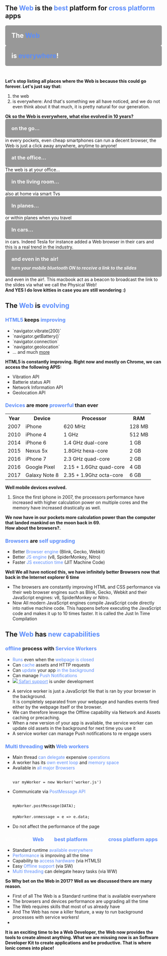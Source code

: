 <section>
    <h2>The <span style="color: #5c8dfc">Web</span> is the <span style="color: #5c8dfc">best</span> platform for <span style="color: #5c8dfc">cross platform</span> apps</h2>
    <aside class="notes">
        <b></b>
    </aside>
</section>

<!-- WEB EVERYWHERE  -->

<section data-background-image="../../img/meme/everywhere.png" class="stretch">
    <div layout="column" layout-align="space-between center" h100>
        <div class="fragment" style="background-color: rgba(0, 0, 0, 0.4); padding: 20px; border-radius: 5px;">
            <h1 style="color:#fff; margin:0">The <span style="color: #5c8dfc">Web</span></h1>
        </div>
        <span flex></span>
        <div class="fragment" style="background-color: rgba(0, 0, 0, 0.4); padding: 20px; border-radius: 5px; margin-bottom: 40px">
            <h1 style="color:#fff; margin:0">is <span style="color: #5c8dfc">everywhere</span>!</h1>
        </div>
    </div>
    <aside class="notes">
        <b>Let's stop listing all places where the Web is because this could go forever. Let's just say that: </b>
        <ol>
            <li>the web</li>
            <li>is everywhere: And that's something we all have noticed, and we do not even think about it that much, it is pretty natural for our generation. </li>
        </ol>
        <b>Ok so the Web is everywhere, what else evolved in 10 years?</b>
    </aside>
</section>

<section data-background-video="./img/mobiles.mp4" data-background-video-loop data-background-color="#fff" data-background-video-playbackRate="0.7" data-background-style="cover">
    <div layout="column" layout-align="center center" h100>
       <div style="background-color: rgba(0, 0, 0, 0.4); padding: 20px; border-radius: 5px;">
            <h3 style="color:#fff; margin:0">on the go...</h3>
        </div>
    </div>
    <aside class="notes">
        in every pockets, even cheap smartphones can run a decent browser, the Web is just a click away anywhere, anytime to anyone!
    </aside>
</section>

<section data-background-video="./img/office_cat.mp4" data-background-video-loop data-background-color="#fff" data-background-style="cover">
    <div layout="column" layout-align="center center" h100>
       <div style="background-color: rgba(0, 0, 0, 0.4); padding: 20px; border-radius: 5px;">
            <h3 style="color:#fff; margin:0">at the office...</h3>
        </div>
    </div>
    <aside class="notes">
        The web is at your office...
    </aside>
</section>

<section data-background-video="./img/tv.mp4" data-background-video-loop data-background-color="#fff" data-background-style="cover">
    <div layout="column" layout-align="center center" h100>
       <div style="background-color: rgba(0, 0, 0, 0.4); padding: 20px; border-radius: 5px;">
            <h3 style="color:#fff; margin:0">in the living room...</h3>
        </div>
    </div>
    <aside class="notes">
        also at home via smart Tvs
    </aside>
</section>

<section data-background-image="./img/plane_seets.jpg" class="stretch">
    <div layout="column" layout-align="center center" h100>
       <div style="background-color: rgba(0, 0, 0, 0.4); padding: 20px; border-radius: 5px;">
            <h3 style="color:#fff; margin:0">In planes...</h3>
        </div>
    </div>
    <aside class="notes">
        or within planes when you travel
    </aside>
</section>

<section data-background-image="./img/tesla_dashboard.jpg" class="stretch">
    <div layout="column" layout-align="center center" h100>
       <div style="background-color: rgba(0, 0, 0, 0.4); padding: 20px; border-radius: 5px;">
            <h3 style="color:#fff; margin:0">In cars...</h3>
        </div>
    </div>
    <aside class="notes">
        in cars. Indeed Tesla for instance added a Web browser in their cars and this is a real trend in the industry.
    </aside>
</section>

<section data-background-video="./img/in-the-air.mp4" data-background-video-loop data-background-color="#95b1ec" data-background-video-playbackRate="0.7" data-background-style="cover">
    <div layout="column" layout-align="center center" h100>
       <div style="background-color: rgba(0, 0, 0, 0.4); padding: 20px; border-radius: 5px;">
            <h3 style="color:#fff; margin:0 0 10px 0">and even in the air!</h3>
            <h5 style="color:#fff; margin:0">turn your mobile bluetooth ON to receive a link to the slides</h5>
        </div>
    </div>
    <aside class="notes">
        and even in the air!. This macbook act as a beacon to broadcast the link to the slides via what we call the Physical Web! <br/> 
        <b>And YES I do love kitties in case you are still wondering :)</b>
    </aside>
</section>

<!-- EVOLUTION  -->

<section>
    <h2>The <span style="color: #5c8dfc">Web</span> is <span style="color: #5c8dfc">evolving</span></h2>
    <aside class="notes">
        <b></b>
    </aside>
</section>

<section>
    <h3><span style="color: #5c8dfc">HTML5</span> keeps <span style="color: #5c8dfc">improving</span></h3>
    <ul >
        <li class="fragment">`navigator.vibrate(200)`</li>
        <li class="fragment">`navigator.getBattery()`</li>
        <li class="fragment">`navigator.connection`</li>
        <li class="fragment">`navigator.geolocation`</li>
        <li class="fragment">... and much <a href="http://mobilehtml5.org/" target="_blank">more</a></li>
    </ul>
    <aside class="notes">
        <b>HTML5 is constantly improving. Right now and mostly on Chrome, we can access the following APIS:</b>
        <ul>
            <li>Vibration API</li>
            <li>Batterie status API</li>
            <li>Network Information API</li>
            <li>Geolocation API</li>
        </ul>
        <b></b>
    </aside>
</section>

<section data-background-video="./img/iphone_evolution.mp4" data-background-video-loop data-background-color="#fff"  class="stretch video-opacity-30">
    <div layout="column" layout-align="center center" h100>
       <h3><span style="color: #5c8dfc">Devices</span> are more <span style="color: #5c8dfc">prowerful</span> than ever</h3>
        <table class="fragment">
            <tr >
                <th>Year</th>
                <th>Device</th>
                <th>Processor</th>
                <th>RAM</th>
            </tr>
            <tr >
                <td>2007</td>
                <td>iPhone</td>
                <td>620 MHz</td>
                <td>128 MB</td>
            </tr>
            <tr>
                <td>2010</td>
                <td>iPhone 4</td>
                <td>1 GHz</td>
                <td>512 MB</td>
            </tr>
            <tr>
                <td>2014</td>
                <td>iPhone 6</td>
                <td>1.4 GHz dual-core</td>
                <td>1 GB</td>
            </tr>
            <tr >
                <td>2015</td>
                <td>Nexus 5x</td>
                <td>1.8GHz hexa-core </td>
                <td>2 GB</td>
            </tr>
            <tr>
                <td>2016</td>
                <td>iPhone 7</td>
                <td>2.3 GHz quad-core</td>
                <td>2 GB</td>
            </tr>
            <tr >
                <td>2016</td>
                <td>Google Pixel</td>
                <td>2.15 + 1.6Ghz quad-core</td>
                <td>4 GB</td>
            </tr>
            <tr >
                <td>2017</td>
                <td>Galaxy Note 8</td>
                <td>2.35 + 1.9Ghz octa-core</td>
                <td>6 GB</td>
            </tr>
        </table>
    </div>
    <aside class="notes">
        <b>Well mobile devices evolved. </b>
        <ol>
            <li>Since the first iphone in 2007, the processors performance have increased with higher calculation power on multiple cores and the memory have increased drastically as well.</li>
        </ol>
        <b>We now have in our pockets more calculation power than the computer that landed mankind on the moon back in 69.</b>
        <br/>
        <b>How about the browsers?.</b>
    </aside>
</section>

<section>
        <h3><span style="color: #5c8dfc">Browsers</span> are <span style="color: #5c8dfc">self upgrading</span> </h3>
        <ul>
            <li class="fragment">Better <span style="color: #5c8dfc">Browser engine</span> (Blink, Gecko, Webkit)</li>
            <li class="fragment">Better <span style="color: #5c8dfc">JS engine</span> (v8, SpiderMonkey, Nitro)</li>
            <li class="fragment">Faster <span style="color: #5c8dfc">JS execution time</span> (JIT Machine Code)</li>
        </ul>
    <aside class="notes">
        <b>Well We all have noticed this, we have infinitely better Browsers now that back in the Internet explorer 6 time</b>
        <ul>
            <li>The browsers are constantly improving HTML and CSS performance via their web browser engines such as Blink, Gecko, Webkit and their JavaScript engines: v8, SpiderMonkey or Nitro.</li>
            <li>Now All modern JavaScript engines compile JavaScript code directly into native machine code. This happens before executing the JavaScript code and makes it up to 10 times faster. It is called the Just In Time Compilation</li>
        </ul>
        <b></b>
    </aside>
</section>


<!-- EVOLUTION  -->

<section>
    <h2>The <span style="color: #5c8dfc">Web</span> has <span style="color: #5c8dfc">new capabilities</span></h2>
    <aside class="notes">
        <b></b>
    </aside>
</section>

<section>
    <h3><span style="color: #5c8dfc">offline</span> process with <span style="color: #5c8dfc">Service Workers</span></h3>
    <ul>
        <li class="fragment"><span style="color: #5c8dfc">Runs</span> even when the <span style="color: #5c8dfc">webpage is closed</span></li>
        <li class="fragment">Can <span style="color: #5c8dfc">cache</span> assets and HTTP requests</li>
        <li class="fragment">Can <span style="color: #5c8dfc">update</span> your app <span style="color: #5c8dfc">in the background</span></li>
        <li class="fragment">Can manage <span style="color: #5c8dfc">Push Notifications</span></li>
        <li class="fragment"><img src="../../img/new.gif" style="margin:0" class="img-plain"/><a href="https://webkit.org/status/#specification-service-workers" target="_blank" style="color: #5c8dfc"> Safari support</a> is under development</li>
    </ul>
    <aside class="notes">
        <ul>
            <li>A service worker is just a JavaScript file that is ran by your browser in the background. <br/>It is completely separated from your webpage and handles events fired either by the webpage itself or the browser.</li>
            <li>We can therefore leverage the Offline capability via Network and Assets caching or precaching.</li>
            <li>When a new version of your app is available, the service worker can update old assets in the background for next time you use it</li>
            <li>A service worker can manage Push notifications to re engage users</li>
        </ul>
        <b></b>
    </aside>
</section>

<section>
    <h3><span style="color: #5c8dfc">Multi threading</span> with <span style="color: #5c8dfc">Web workers</span></h3>
    <ul>
        <li class="fragment">Main thread <span style="color: #5c8dfc">can delegate</span> expensive <span style="color: #5c8dfc">operations</span></li>
        <li class="fragment">A worker has its <span style="color: #5c8dfc">own event loop</span> and <span style="color: #5c8dfc">memory space</span></li>
        <li class="fragment">Available in <span style="color: #5c8dfc">all major Browsers</span>
<pre style="font-size: 105%;"><code class="shell" data-trim>
var myWorker = new Worker('worker.js')
</code></pre>
        </li>
        <li class="fragment">Communicate via <span style="color: #5c8dfc">PostMessage API</span>
<pre style="font-size: 105%;"><code class="shell" data-trim>
myWorker.postMessage(DATA);
</code></pre>
<pre style="font-size: 105%; margin-top: -2%"><code class="shell" data-trim>
myWorker.onmessage = e => e.data;
</code></pre>
        </li>
    </ul>
    <aside class="notes">
        <ul>
            <li>Do not affect the performance</span> of the page</li>
        </ul>
        <b></b>
    </aside>
</section>

<!-- CONCLUSION  -->

<section>
    <h3 style="color:#fff;">Why is the <span style="color: #5c8dfc">Web</span> the <span style="color: #5c8dfc">best platform</span> to build <span style="color: #5c8dfc">cross platform apps</span>?</h3>
    <ul>
        <li class="fragment">Standard runtime <span style="color: #5c8dfc">available everywhere</span></li>
        <li class="fragment"><span style="color: #5c8dfc">Performance</span> is improving all the time</li>
        <li class="fragment">Capability to <span style="color: #5c8dfc">access hardware</span> (via HTML5)</li>
        <li class="fragment">Easy <span style="color: #5c8dfc">Offline support</span> (via SW)</li>
        <li class="fragment"><span style="color: #5c8dfc">Multi threading</span> can delegate heavy tasks (via WW)</li>
    </ul>
    <aside class="notes">
        <b>So Why bet on the Web in 2017? Well as we discussed there are many reason.</b>
        <ul>
            <li>First of all The Web is a Standard runtime that is available everywhere</li>
            <li>The browsers and devices performance are upgrading all the time</li>
            <li>The Web requires skills that most of us already have</li>
            <li>And The Web has now a killer feature, a way to run background processes with service workers!</li>
            <li></li>
        </ul>
        <b>It is an exciting time to be a Web Developer, the Web now provides the tools to create almost anything. What we are missing now is an Software Developer Kit to create applications and be productive. That is where Ionic comes into place!</b>
    </aside>
</section>